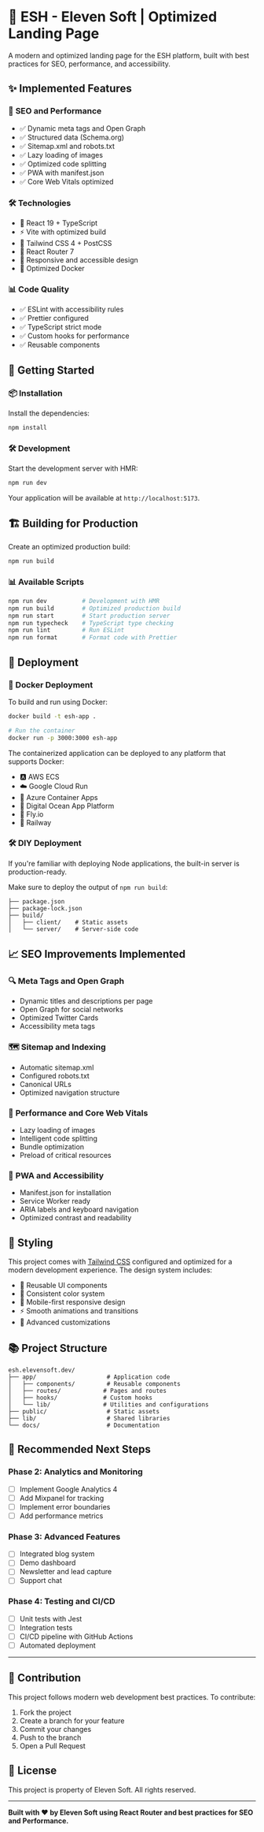 # 🚀 ESH - Eleven Soft | Optimized Landing Page

A modern and optimized landing page for the ESH platform, built with best practices for SEO, performance, and accessibility.

## ✨ Implemented Features

### 🎯 **SEO and Performance**
- ✅ Dynamic meta tags and Open Graph
- ✅ Structured data (Schema.org)
- ✅ Sitemap.xml and robots.txt
- ✅ Lazy loading of images
- ✅ Optimized code splitting
- ✅ PWA with manifest.json
- ✅ Core Web Vitals optimized

### 🛠️ **Technologies**
- 🚀 React 19 + TypeScript
- ⚡️ Vite with optimized build
- 🎨 Tailwind CSS 4 + PostCSS
- 🔄 React Router 7
- 📱 Responsive and accessible design
- 🐳 Optimized Docker

### 📊 **Code Quality**
- ✅ ESLint with accessibility rules
- ✅ Prettier configured
- ✅ TypeScript strict mode
- ✅ Custom hooks for performance
- ✅ Reusable components

## 🚀 Getting Started

### 📦 Installation

Install the dependencies:

```bash
npm install
```

### 🛠️ Development

Start the development server with HMR:

```bash
npm run dev
```

Your application will be available at `http://localhost:5173`.

## 🏗️ Building for Production

Create an optimized production build:

```bash
npm run build
```

### 📊 Available Scripts

```bash
npm run dev          # Development with HMR
npm run build        # Optimized production build
npm run start        # Start production server
npm run typecheck    # TypeScript type checking
npm run lint         # Run ESLint
npm run format       # Format code with Prettier
```

## 🚀 Deployment

### 🐳 Docker Deployment

To build and run using Docker:

```bash
docker build -t esh-app .

# Run the container
docker run -p 3000:3000 esh-app
```

The containerized application can be deployed to any platform that supports Docker:

- 🅰️ AWS ECS
- ☁️ Google Cloud Run
- 🔵 Azure Container Apps
- 🐙 Digital Ocean App Platform
- 🚀 Fly.io
- 🚂 Railway

### 🛠️ DIY Deployment

If you're familiar with deploying Node applications, the built-in server is production-ready.

Make sure to deploy the output of `npm run build`:

```
├── package.json
├── package-lock.json
├── build/
│   ├── client/    # Static assets
│   └── server/    # Server-side code
```

## 📈 **SEO Improvements Implemented**

### 🔍 **Meta Tags and Open Graph**
- Dynamic titles and descriptions per page
- Open Graph for social networks
- Optimized Twitter Cards
- Accessibility meta tags

### 🗺️ **Sitemap and Indexing**
- Automatic sitemap.xml
- Configured robots.txt
- Canonical URLs
- Optimized navigation structure

### 🚀 **Performance and Core Web Vitals**
- Lazy loading of images
- Intelligent code splitting
- Bundle optimization
- Preload of critical resources

### 📱 **PWA and Accessibility**
- Manifest.json for installation
- Service Worker ready
- ARIA labels and keyboard navigation
- Optimized contrast and readability

## 🎨 Styling

This project comes with [Tailwind CSS](https://tailwindcss.com/) configured and optimized for a modern development experience. The design system includes:

- 🎯 Reusable UI components
- 🌈 Consistent color system
- 📱 Mobile-first responsive design
- ⚡️ Smooth animations and transitions
- 🔧 Advanced customizations

## 📚 **Project Structure**

```
esh.elevensoft.dev/
├── app/                    # Application code
│   ├── components/         # Reusable components
│   ├── routes/            # Pages and routes
│   ├── hooks/             # Custom hooks
│   └── lib/               # Utilities and configurations
├── public/                 # Static assets
├── lib/                    # Shared libraries
└── docs/                   # Documentation
```

## 🚀 **Recommended Next Steps**

### **Phase 2: Analytics and Monitoring**
- [ ] Implement Google Analytics 4
- [ ] Add Mixpanel for tracking
- [ ] Implement error boundaries
- [ ] Add performance metrics

### **Phase 3: Advanced Features**
- [ ] Integrated blog system
- [ ] Demo dashboard
- [ ] Newsletter and lead capture
- [ ] Support chat

### **Phase 4: Testing and CI/CD**
- [ ] Unit tests with Jest
- [ ] Integration tests
- [ ] CI/CD pipeline with GitHub Actions
- [ ] Automated deployment

---

## 🤝 **Contribution**

This project follows modern web development best practices. To contribute:

1. Fork the project
2. Create a branch for your feature
3. Commit your changes
4. Push to the branch
5. Open a Pull Request

## 📄 **License**

This project is property of Eleven Soft. All rights reserved.

---

**Built with ❤️ by Eleven Soft using React Router and best practices for SEO and Performance.**
